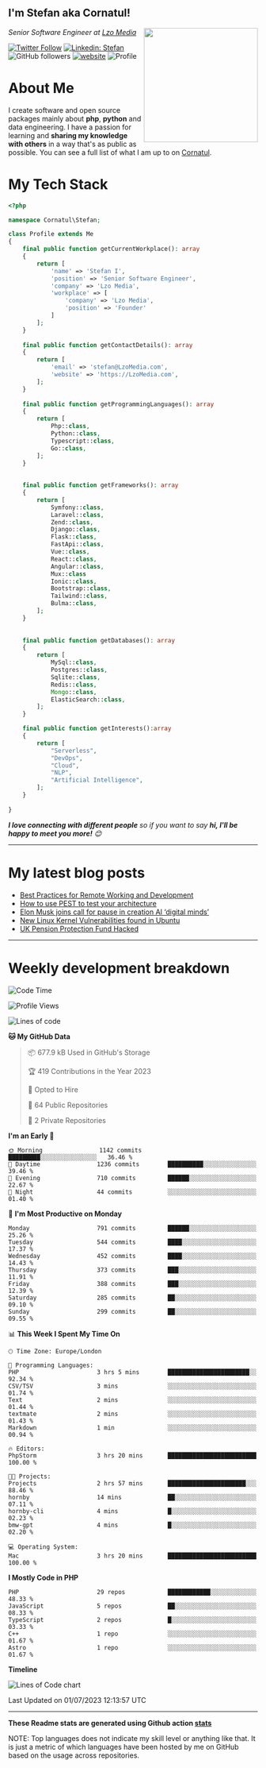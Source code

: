 <h2>I'm Stefan aka Cornatul! </h2>
<img align='right' src="https://i.giphy.com/media/YePKU8cVoIF3afvi8s/giphy.webp" width="230">
<p><em>Senior Software Engineer at <a href="https:/lzomedia.com/">Lzo Media
</a>
</em></p>

[![Twitter Follow](https://img.shields.io/twitter/follow/cornatul?label=Follow)](https://twitter.com/intent/follow?screen_name=cornatul)
[![Linkedin: Stefan](https://img.shields.io/badge/cornatul-blue?style=flat-square&logo=Linkedin&logoColor=white&link=https://www.linkedin.com/in/cornatul/)](https://www.linkedin.com/in/cornatul/)
![GitHub followers](https://img.shields.io/github/followers/cornatul?label=Follow&style=social)
[![website](https://img.shields.io/badge/Website-46a2f1.svg?&style=flat-square&logo=Google-Chrome&logoColor=white&link=https://cornatul.com/)](https://cornatul.com/)
![Profile](https://visitor-badge.glitch.me/badge?page_id=cornatul.cornatul)



# About Me
I create software and open source packages mainly about **php**, **python** and data engineering. 
I have a passion for learning and **sharing my knowledge with others** in a way that's as public as possible. 
You can see a full list of what I am up to on [Cornatul](https://lzomedia.com).


# My Tech Stack

```php
<?php

namespace Cornatul\Stefan;

class Profile extends Me
{
    final public function getCurrentWorkplace(): array
    {
        return [
            'name' => 'Stefan I',
            'position' => 'Senior Software Engineer',
            'company' => 'Lzo Media',
            'workplace' => [
                'company' => 'Lzo Media',
                'position' => 'Founder'         
            ]
        ];
    }
    
    final public function getContactDetails(): array
    {
        return [
            'email' => 'stefan@LzoMedia.com',
            'website' => 'https://LzoMedia.com',
        ];
    }
    
    final public function getProgrammingLanguages(): array
    {
        return [
            Php::class,
            Python::class,
            Typescript::class,
            Go::class,
        ];
    }
    
    
    final public function getFrameworks(): array
    {
        return [
            Symfony::class,
            Laravel::class,
            Zend::class,
            Django::class,
            Flask::class,
            FastApi::class,
            Vue::class,
            React::class,
            Angular::class,
            Mux::class
            Ionic::class,
            Bootstrap::class,
            Tailwind::class,
            Bulma::class,
        ];
    }
    
    
    final public function getDatabases(): array
    {
        return [
            MySql::class,
            Postgres::class,
            Sqlite::class,
            Redis::class,
            Mongo::class,
            ElasticSearch::class,
        ];
    }

    final public function getInterests():array
    {
        return [
            "Serverless",
            "DevOps",
            "Cloud",
            "NLP",
            "Artificial Intelligence",
        ];
    }
   
}
```
 <em><b>I love connecting with different people</b> so if you want to say <b>hi, I'll be happy to meet you more!</b> 😊</em>

---
# My latest blog posts
<!-- BLOG-POST-LIST:START -->
- [Best Practices for Remote Working and Development](https://lzomedia.com/best-practices-for-remote-working-and-development/)
- [How to use PEST to test your architecture](https://lzomedia.com/how-to-use-pest-to-test-your-architecture/)
- [Elon Musk joins call for pause in creation  AI ‘digital minds’](https://lzomedia.com/elon-musk-joins-call-for-pause-in-creation-ai-digital-minds/)
- [New Linux Kernel Vulnerabilities found in Ubuntu](https://lzomedia.com/linux-kernel-vulnerabilities-in-ubuntu/)
- [UK Pension Protection Fund Hacked](https://lzomedia.com/uk-pension-protection-fund-hacked/)
<!-- BLOG-POST-LIST:END -->

---
# Weekly development breakdown
<!--START_SECTION:waka-->
![Code Time](http://img.shields.io/badge/Code%20Time-203%20hrs%2042%20mins-blue)

![Profile Views](http://img.shields.io/badge/Profile%20Views-4-blue)

![Lines of code](https://img.shields.io/badge/From%20Hello%20World%20I%27ve%20Written-16.9%20million%20lines%20of%20code-blue)

**🐱 My GitHub Data** 

> 📦 677.9 kB Used in GitHub's Storage 
 > 
> 🏆 419 Contributions in the Year 2023
 > 
> 💼 Opted to Hire
 > 
> 📜 64 Public Repositories 
 > 
> 🔑 2 Private Repositories 
 > 
**I'm an Early 🐤** 

```text
🌞 Morning                1142 commits        █████████░░░░░░░░░░░░░░░░   36.46 % 
🌆 Daytime                1236 commits        ██████████░░░░░░░░░░░░░░░   39.46 % 
🌃 Evening                710 commits         ██████░░░░░░░░░░░░░░░░░░░   22.67 % 
🌙 Night                  44 commits          ░░░░░░░░░░░░░░░░░░░░░░░░░   01.40 % 
```
📅 **I'm Most Productive on Monday** 

```text
Monday                   791 commits         ██████░░░░░░░░░░░░░░░░░░░   25.26 % 
Tuesday                  544 commits         ████░░░░░░░░░░░░░░░░░░░░░   17.37 % 
Wednesday                452 commits         ████░░░░░░░░░░░░░░░░░░░░░   14.43 % 
Thursday                 373 commits         ███░░░░░░░░░░░░░░░░░░░░░░   11.91 % 
Friday                   388 commits         ███░░░░░░░░░░░░░░░░░░░░░░   12.39 % 
Saturday                 285 commits         ██░░░░░░░░░░░░░░░░░░░░░░░   09.10 % 
Sunday                   299 commits         ██░░░░░░░░░░░░░░░░░░░░░░░   09.55 % 
```


📊 **This Week I Spent My Time On** 

```text
🕑︎ Time Zone: Europe/London

💬 Programming Languages: 
PHP                      3 hrs 5 mins        ███████████████████████░░   92.34 % 
CSV/TSV                  3 mins              ░░░░░░░░░░░░░░░░░░░░░░░░░   01.74 % 
Text                     2 mins              ░░░░░░░░░░░░░░░░░░░░░░░░░   01.44 % 
textmate                 2 mins              ░░░░░░░░░░░░░░░░░░░░░░░░░   01.43 % 
Markdown                 1 min               ░░░░░░░░░░░░░░░░░░░░░░░░░   00.94 % 

🔥 Editors: 
PhpStorm                 3 hrs 20 mins       █████████████████████████   100.00 % 

🐱‍💻 Projects: 
Projects                 2 hrs 57 mins       ██████████████████████░░░   88.46 % 
hornby                   14 mins             ██░░░░░░░░░░░░░░░░░░░░░░░   07.11 % 
hornby-cli               4 mins              █░░░░░░░░░░░░░░░░░░░░░░░░   02.23 % 
bmw-gpt                  4 mins              █░░░░░░░░░░░░░░░░░░░░░░░░   02.20 % 

💻 Operating System: 
Mac                      3 hrs 20 mins       █████████████████████████   100.00 % 
```

**I Mostly Code in PHP** 

```text
PHP                      29 repos            ████████████░░░░░░░░░░░░░   48.33 % 
JavaScript               5 repos             ██░░░░░░░░░░░░░░░░░░░░░░░   08.33 % 
TypeScript               2 repos             █░░░░░░░░░░░░░░░░░░░░░░░░   03.33 % 
C++                      1 repo              ░░░░░░░░░░░░░░░░░░░░░░░░░   01.67 % 
Astro                    1 repo              ░░░░░░░░░░░░░░░░░░░░░░░░░   01.67 % 
```



**Timeline**

![Lines of Code chart](https://raw.githubusercontent.com/Cornatul/Cornatul/master/assets/bar_graph.png)


 Last Updated on 01/07/2023 12:13:57 UTC
<!--END_SECTION:waka-->


---


**These Readme stats are generated using Github action [stats](https://github.com/cornatul/stats)**

NOTE: Top languages does not indicate my skill level or anything like that. 
It is just a metric of which languages have been hosted by me on GitHub based on the usage across repositories. 
